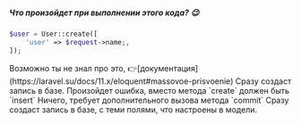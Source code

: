 <question>

##### Что произойдет при выполнении этого кода? 😉

```php
$user = User::create([
    'user' => $request->name;,
]);
```
</question>

<description>
Возможно ты не знал про это, 👉[документация](https://laravel.su/docs/11.x/eloquent#massovoe-prisvoenie)
</description>

<answer>
Сразу создаст запись в базе.
</answer>

<answer>
Произойдет ошибка, вместо метода `create` должен быть `insert`
</answer>

<answer>
Ничего, требует дополнительного вызова метода `commit`
</answer>

<correct>
Сразу создаст запись в базе, с теми полями, что настроены в модели.
</correct>
